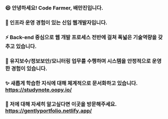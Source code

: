 ### 😄  안녕하세요! Code Farmer, 배만진입니다.
### 🌱  인프라 운영 경험이 있는 신입 웹개발자입니다.
### ⚡  Back-end 중심으로 웹 개발 프로세스 전반에 걸쳐 폭넓은 기술역량을 갖추고 있습니다.
### 👯  유지보수/정보보안/모니터링 업무를 수행하며 시스템을 안정적으로 운영한 경험이 있습니다.
### ✨  새롭게 학습한 지식에 대해 체계적으로 문서화하고 있습니다. https://studynote.oopy.io/
### 💬  저에 대해 자세히 알고싶다면 이곳을 방문해주세요. https://gentlyportfolio.netlify.app/
